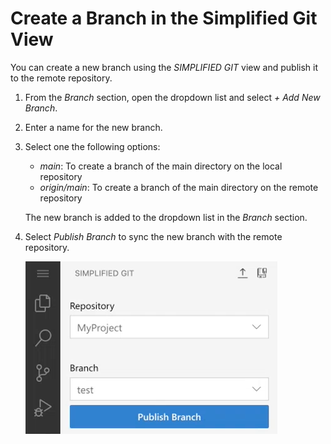 <!-- loioaee0b08d994c421b812ca3044a6954fb -->

# Create a Branch in the Simplified Git View

You can create a new branch using the *SIMPLIFIED GIT* view and publish it to the remote repository.

1.  From the *Branch* section, open the dropdown list and select *\+ Add New Branch*.
2.  Enter a name for the new branch.
3.  Select one the following options:

    -   *main*: To create a branch of the main directory on the local repository
    -   *origin/main*: To create a branch of the main directory on the remote repository

    The new branch is added to the dropdown list in the *Branch* section.

4.  Select *Publish Branch* to sync the new branch with the remote repository.

    ![Publish Branch](images/publish_branch_4ae4e80.png)


